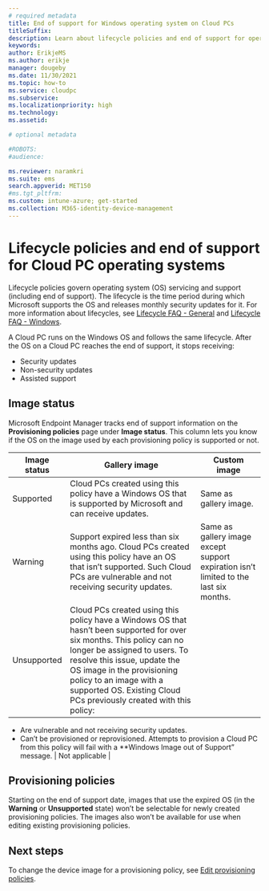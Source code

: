 ```yaml
---
# required metadata
title: End of support for Windows operating system on Cloud PCs
titleSuffix:
description: Learn about lifecycle policies and end of support for operating systems on Cloud PCs and device images.
keywords:
author: ErikjeMS  
ms.author: erikje
manager: dougeby
ms.date: 11/30/2021
ms.topic: how-to
ms.service: cloudpc
ms.subservice:
ms.localizationpriority: high
ms.technology:
ms.assetid: 

# optional metadata

#ROBOTS:
#audience:

ms.reviewer: naramkri
ms.suite: ems
search.appverid: MET150
#ms.tgt_pltfrm:
ms.custom: intune-azure; get-started
ms.collection: M365-identity-device-management
---
```


# Lifecycle policies and end of support for Cloud PC operating systems

Lifecycle policies govern operating system (OS) servicing and support (including end of support). The lifecycle is the time period during which Microsoft supports the OS and releases monthly security updates for it. For more information about lifecycles, see [Lifecycle FAQ - General](/lifecycle/faq/general-lifecycle) and [Lifecycle FAQ - Windows](/lifecycle/faq/windows).

A Cloud PC runs on the Windows OS and follows the same lifecycle. After the OS on a Cloud PC reaches the end of support, it stops receiving:

- Security updates
- Non-security updates
- Assisted support

## Image status

Microsoft Endpoint Manager tracks end of support information on the **Provisioning policies** page under **Image status**. This column lets you know if the OS on the image used by each provisioning policy is supported or not.

| Image status | Gallery image | Custom image |
| --- |--- | --- |
| Supported | Cloud PCs created using this policy have a Windows OS that is supported by Microsoft and can receive updates. | Same as gallery image. |
| Warning | Support expired less than six months ago. Cloud PCs created using this policy have an OS that isn’t supported. Such Cloud PCs are vulnerable and not receiving security updates. | Same as gallery image except support expiration isn’t limited to the last six months. |
| Unsupported | Cloud PCs created using this policy have a Windows OS that hasn’t been supported for over six months. This policy can no longer be assigned to users. To resolve this issue, update the OS image in the provisioning policy to an image with a supported OS. Existing Cloud PCs previously created with this policy:
  - Are vulnerable and not receiving security updates.
  - Can’t be provisioned or reprovisioned. Attempts to provision a Cloud PC from this policy will fail with a **Windows Image out of Support” message. | Not applicable |


## Provisioning policies

Starting on the end of support date, images that use the expired OS (in the **Warning** or **Unsupported** state) won’t be selectable for newly created provisioning policies. The images also won’t be available for use when editing existing provisioning policies.

<!-- ########################## -->
## Next steps

To change the device image for a provisioning policy, see [Edit provisioning policies](edit-provisioning-policy.md).
